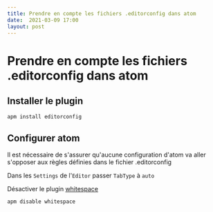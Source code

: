 ```yaml
---
title: Prendre en compte les fichiers .editorconfig dans atom
date:  2021-03-09 17:00
layout: post
---
```


# Prendre en compte les fichiers .editorconfig dans atom

## Installer le plugin 

    apm install editorconfig

## Configurer atom

Il est nécessaire de s'assurer qu'aucune configuration d'atom va aller s'opposer aux règles définies dans le fichier .editorconfig

Dans les `Settings` de l'`Editor` passer `TabType` à `auto`

Désactiver le plugin [whitespace](https://atom.io/packages/whitespace)

    apm disable whitespace




